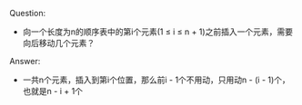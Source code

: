 Question:

* 向一个长度为n的顺序表中的第i个元素(1 ≤ i ≤ n + 1)之前插入一个元素，需要向后移动几个元素？

Answer:

* 一共n个元素，插入到第i个位置，那么前i - 1个不用动，只用动n - (i - 1)个，也就是n - i + 1个